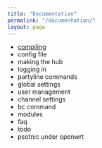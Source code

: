 ```yaml
---
title: "Documentation"
permalink: "/documentation/"
layout: page
---
```

* [compiling](documentation/compiling.md)
* config file
* making the hub
* logging in
* partyline commands
* global settings
* user management
* channel settings
* bc command
* modules
* faq
* todo
* psotnic under openwrt
